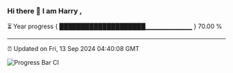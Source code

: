 ### Hi there 👋 I am Harry , 

⏳ Year progress { ████████████████████▁▁▁▁▁▁▁▁▁▁ } 70.00 %

---

⏰ Updated on Fri, 13 Sep 2024 04:40:08 GMT

![Progress Bar CI](https://github.com/duykhang68/duykhang68/workflows/Progress%20Bar%20CI/badge.svg)
